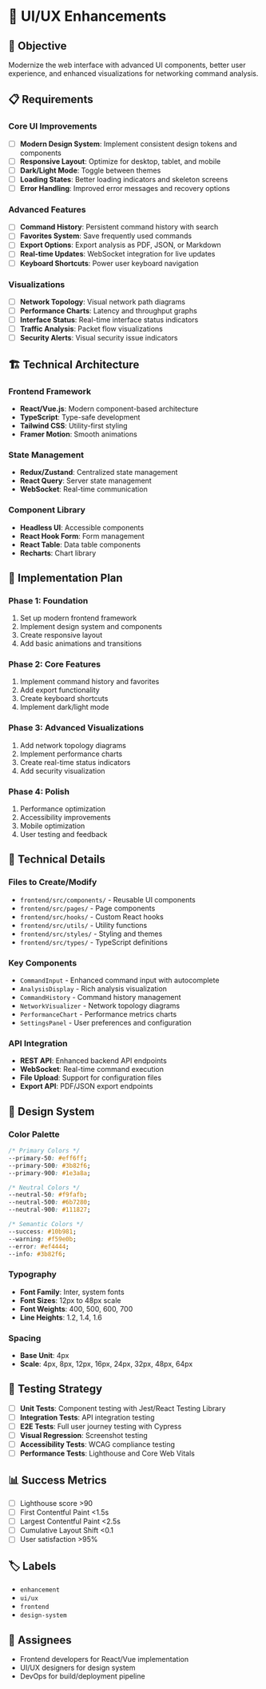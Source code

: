 # 🎨 UI/UX Enhancements

## 🎯 Objective
Modernize the web interface with advanced UI components, better user experience, and enhanced visualizations for networking command analysis.

## 📋 Requirements

### Core UI Improvements
- [ ] **Modern Design System**: Implement consistent design tokens and components
- [ ] **Responsive Layout**: Optimize for desktop, tablet, and mobile
- [ ] **Dark/Light Mode**: Toggle between themes
- [ ] **Loading States**: Better loading indicators and skeleton screens
- [ ] **Error Handling**: Improved error messages and recovery options

### Advanced Features
- [ ] **Command History**: Persistent command history with search
- [ ] **Favorites System**: Save frequently used commands
- [ ] **Export Options**: Export analysis as PDF, JSON, or Markdown
- [ ] **Real-time Updates**: WebSocket integration for live updates
- [ ] **Keyboard Shortcuts**: Power user keyboard navigation

### Visualizations
- [ ] **Network Topology**: Visual network path diagrams
- [ ] **Performance Charts**: Latency and throughput graphs
- [ ] **Interface Status**: Real-time interface status indicators
- [ ] **Traffic Analysis**: Packet flow visualizations
- [ ] **Security Alerts**: Visual security issue indicators

## 🏗️ Technical Architecture

### Frontend Framework
- **React/Vue.js**: Modern component-based architecture
- **TypeScript**: Type-safe development
- **Tailwind CSS**: Utility-first styling
- **Framer Motion**: Smooth animations

### State Management
- **Redux/Zustand**: Centralized state management
- **React Query**: Server state management
- **WebSocket**: Real-time communication

### Component Library
- **Headless UI**: Accessible components
- **React Hook Form**: Form management
- **React Table**: Data table components
- **Recharts**: Chart library

## 📝 Implementation Plan

### Phase 1: Foundation
1. Set up modern frontend framework
2. Implement design system and components
3. Create responsive layout
4. Add basic animations and transitions

### Phase 2: Core Features
1. Implement command history and favorites
2. Add export functionality
3. Create keyboard shortcuts
4. Implement dark/light mode

### Phase 3: Advanced Visualizations
1. Add network topology diagrams
2. Implement performance charts
3. Create real-time status indicators
4. Add security visualization

### Phase 4: Polish
1. Performance optimization
2. Accessibility improvements
3. Mobile optimization
4. User testing and feedback

## 🔧 Technical Details

### Files to Create/Modify
- `frontend/src/components/` - Reusable UI components
- `frontend/src/pages/` - Page components
- `frontend/src/hooks/` - Custom React hooks
- `frontend/src/utils/` - Utility functions
- `frontend/src/styles/` - Styling and themes
- `frontend/src/types/` - TypeScript definitions

### Key Components
- `CommandInput` - Enhanced command input with autocomplete
- `AnalysisDisplay` - Rich analysis visualization
- `CommandHistory` - Command history management
- `NetworkVisualizer` - Network topology diagrams
- `PerformanceChart` - Performance metrics charts
- `SettingsPanel` - User preferences and configuration

### API Integration
- **REST API**: Enhanced backend API endpoints
- **WebSocket**: Real-time command execution
- **File Upload**: Support for configuration files
- **Export API**: PDF/JSON export endpoints

## 🎨 Design System

### Color Palette
```css
/* Primary Colors */
--primary-50: #eff6ff;
--primary-500: #3b82f6;
--primary-900: #1e3a8a;

/* Neutral Colors */
--neutral-50: #f9fafb;
--neutral-500: #6b7280;
--neutral-900: #111827;

/* Semantic Colors */
--success: #10b981;
--warning: #f59e0b;
--error: #ef4444;
--info: #3b82f6;
```

### Typography
- **Font Family**: Inter, system fonts
- **Font Sizes**: 12px to 48px scale
- **Font Weights**: 400, 500, 600, 700
- **Line Heights**: 1.2, 1.4, 1.6

### Spacing
- **Base Unit**: 4px
- **Scale**: 4px, 8px, 12px, 16px, 24px, 32px, 48px, 64px

## 🧪 Testing Strategy
- [ ] **Unit Tests**: Component testing with Jest/React Testing Library
- [ ] **Integration Tests**: API integration testing
- [ ] **E2E Tests**: Full user journey testing with Cypress
- [ ] **Visual Regression**: Screenshot testing
- [ ] **Accessibility Tests**: WCAG compliance testing
- [ ] **Performance Tests**: Lighthouse and Core Web Vitals

## 📊 Success Metrics
- [ ] Lighthouse score >90
- [ ] First Contentful Paint <1.5s
- [ ] Largest Contentful Paint <2.5s
- [ ] Cumulative Layout Shift <0.1
- [ ] User satisfaction >95%

## 🏷️ Labels
- `enhancement`
- `ui/ux`
- `frontend`
- `design-system`

## 👥 Assignees
- Frontend developers for React/Vue implementation
- UI/UX designers for design system
- DevOps for build/deployment pipeline 